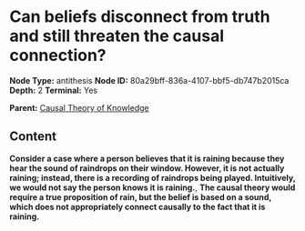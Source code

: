 # Can beliefs disconnect from truth and still threaten the causal connection?

**Node Type:** antithesis
**Node ID:** 80a29bff-836a-4107-bbf5-db747b2015ca
**Depth:** 2
**Terminal:** Yes

**Parent:** [Causal Theory of Knowledge](causal-theory-of-knowledge.md)

## Content

**Consider a case where a person believes that it is raining because they hear the sound of raindrops on their window. However, it is not actually raining; instead, there is a recording of raindrops being played. Intuitively, we would not say the person knows it is raining.**, **The causal theory would require a true proposition of rain, but the belief is based on a sound, which does not appropriately connect causally to the fact that it is raining.**
